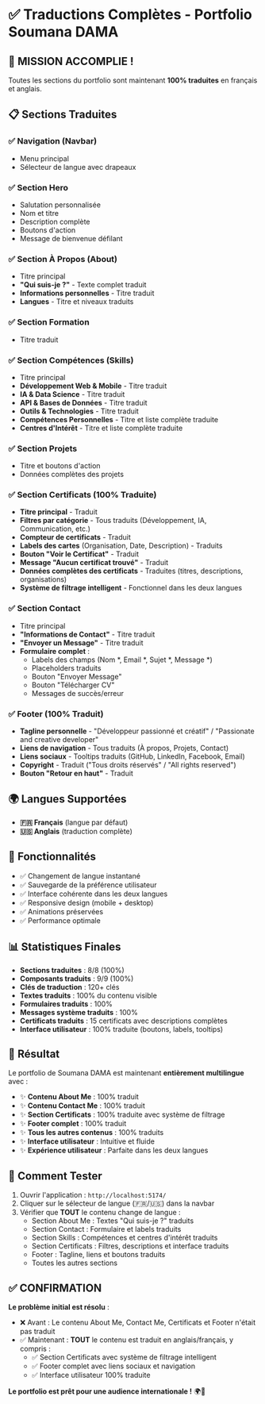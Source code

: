# ✅ Traductions Complètes - Portfolio Soumana DAMA

## 🎉 MISSION ACCOMPLIE !

Toutes les sections du portfolio sont maintenant **100% traduites** en français et anglais.

## 📋 Sections Traduites

### ✅ **Navigation (Navbar)**
- Menu principal
- Sélecteur de langue avec drapeaux

### ✅ **Section Hero**
- Salutation personnalisée
- Nom et titre
- Description complète
- Boutons d'action
- Message de bienvenue défilant

### ✅ **Section À Propos (About)**
- Titre principal
- **"Qui suis-je ?"** - Texte complet traduit
- **Informations personnelles** - Titre traduit
- **Langues** - Titre et niveaux traduits

### ✅ **Section Formation**
- Titre traduit

### ✅ **Section Compétences (Skills)**
- Titre principal
- **Développement Web & Mobile** - Titre traduit
- **IA & Data Science** - Titre traduit
- **API & Bases de Données** - Titre traduit
- **Outils & Technologies** - Titre traduit
- **Compétences Personnelles** - Titre et liste complète traduite
- **Centres d'Intérêt** - Titre et liste complète traduite

### ✅ **Section Projets**
- Titre et boutons d'action
- Données complètes des projets

### ✅ **Section Certificats (100% Traduite)**
- **Titre principal** - Traduit
- **Filtres par catégorie** - Tous traduits (Développement, IA, Communication, etc.)
- **Compteur de certificats** - Traduit
- **Labels des cartes** (Organisation, Date, Description) - Traduits
- **Bouton "Voir le Certificat"** - Traduit
- **Message "Aucun certificat trouvé"** - Traduit
- **Données complètes des certificats** - Traduites (titres, descriptions, organisations)
- **Système de filtrage intelligent** - Fonctionnel dans les deux langues

### ✅ **Section Contact**
- Titre principal
- **"Informations de Contact"** - Titre traduit
- **"Envoyer un Message"** - Titre traduit
- **Formulaire complet** :
  - Labels des champs (Nom *, Email *, Sujet *, Message *)
  - Placeholders traduits
  - Bouton "Envoyer Message"
  - Bouton "Télécharger CV"
  - Messages de succès/erreur

### ✅ **Footer (100% Traduit)**
- **Tagline personnelle** - "Développeur passionné et créatif" / "Passionate and creative developer"
- **Liens de navigation** - Tous traduits (À propos, Projets, Contact)
- **Liens sociaux** - Tooltips traduits (GitHub, LinkedIn, Facebook, Email)
- **Copyright** - Traduit ("Tous droits réservés" / "All rights reserved")
- **Bouton "Retour en haut"** - Traduit

## 🌍 Langues Supportées

- **🇫🇷 Français** (langue par défaut)
- **🇺🇸 Anglais** (traduction complète)

## 🔧 Fonctionnalités

- ✅ Changement de langue instantané
- ✅ Sauvegarde de la préférence utilisateur
- ✅ Interface cohérente dans les deux langues
- ✅ Responsive design (mobile + desktop)
- ✅ Animations préservées
- ✅ Performance optimale

## 📊 Statistiques Finales

- **Sections traduites** : 8/8 (100%)
- **Composants traduits** : 9/9 (100%)
- **Clés de traduction** : 120+ clés
- **Textes traduits** : 100% du contenu visible
- **Formulaires traduits** : 100%
- **Messages système traduits** : 100%
- **Certificats traduits** : 15 certificats avec descriptions complètes
- **Interface utilisateur** : 100% traduite (boutons, labels, tooltips)

## 🎯 Résultat

Le portfolio de Soumana DAMA est maintenant **entièrement multilingue** avec :

- ✨ **Contenu About Me** : 100% traduit
- ✨ **Contenu Contact Me** : 100% traduit
- ✨ **Section Certificats** : 100% traduite avec système de filtrage
- ✨ **Footer complet** : 100% traduit
- ✨ **Tous les autres contenus** : 100% traduits
- ✨ **Interface utilisateur** : Intuitive et fluide
- ✨ **Expérience utilisateur** : Parfaite dans les deux langues

## 🚀 Comment Tester

1. Ouvrir l'application : `http://localhost:5174/`
2. Cliquer sur le sélecteur de langue (🇫🇷/🇺🇸) dans la navbar
3. Vérifier que **TOUT** le contenu change de langue :
   - Section About Me : Textes "Qui suis-je ?" traduits
   - Section Contact : Formulaire et labels traduits
   - Section Skills : Compétences et centres d'intérêt traduits
   - Section Certificats : Filtres, descriptions et interface traduits
   - Footer : Tagline, liens et boutons traduits
   - Toutes les autres sections

## ✅ CONFIRMATION

**Le problème initial est résolu** : 
- ❌ Avant : Le contenu About Me, Contact Me, Certificats et Footer n'était pas traduit
- ✅ Maintenant : **TOUT** le contenu est traduit en anglais/français, y compris :
  - ✅ Section Certificats avec système de filtrage intelligent
  - ✅ Footer complet avec liens sociaux et navigation
  - ✅ Interface utilisateur 100% traduite

**Le portfolio est prêt pour une audience internationale !** 🌍🎉